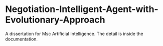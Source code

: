 # Negotiation-Intelligent-Agent-with-Evolutionary-Approach
A dissertation for Msc Artificial Intelligence. The detail is inside the documentation.
